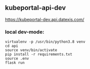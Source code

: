 ## kubeportal-api-dev

https://kubeportal-dev.api.datexis.com/

### local dev-mode:

```
virtualenv -p /usr/bin/python3.8 venv
cd api
source venv/bin/activate
pip install -r requirements.txt
source .env
flask run

```


